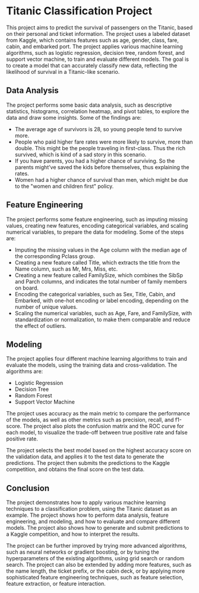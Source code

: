 # Titanic Classification Project

This project aims to predict the survival of passengers on the Titanic, based on their personal and ticket information. The project uses a labeled dataset from Kaggle, which contains features such as age, gender, class, fare, cabin, and embarked port. The project applies various machine learning algorithms, such as logistic regression, decision tree, random forest, and support vector machine, to train and evaluate different models. The goal is to create a model that can accurately classify new data, reflecting the likelihood of survival in a Titanic-like scenario.
## Data Analysis

The project performs some basic data analysis, such as descriptive statistics, histograms, correlation heatmap, and pivot tables, to explore the data and draw some insights. Some of the findings are:

- The average age of survivors is 28, so young people tend to survive more.
- People who paid higher fare rates were more likely to survive, more than double. This might be the people traveling in first-class. Thus the rich survived, which is kind of a sad story in this scenario.
- If you have parents, you had a higher chance of surviving. So the parents might’ve saved the kids before themselves, thus explaining the rates.
- Women had a higher chance of survival than men, which might be due to the "women and children first" policy.

## Feature Engineering

The project performs some feature engineering, such as imputing missing values, creating new features, encoding categorical variables, and scaling numerical variables, to prepare the data for modeling. Some of the steps are:

- Imputing the missing values in the Age column with the median age of the corresponding Pclass group.
- Creating a new feature called Title, which extracts the title from the Name column, such as Mr, Mrs, Miss, etc.
- Creating a new feature called FamilySize, which combines the SibSp and Parch columns, and indicates the total number of family members on board.
- Encoding the categorical variables, such as Sex, Title, Cabin, and Embarked, with one-hot encoding or label encoding, depending on the number of unique values.
- Scaling the numerical variables, such as Age, Fare, and FamilySize, with standardization or normalization, to make them comparable and reduce the effect of outliers.

## Modeling

The project applies four different machine learning algorithms to train and evaluate the models, using the training data and cross-validation. The algorithms are:

- Logistic Regression
- Decision Tree
- Random Forest
- Support Vector Machine

The project uses accuracy as the main metric to compare the performance of the models, as well as other metrics such as precision, recall, and f1-score. The project also plots the confusion matrix and the ROC curve for each model, to visualize the trade-off between true positive rate and false positive rate.

The project selects the best model based on the highest accuracy score on the validation data, and applies it to the test data to generate the predictions. The project then submits the predictions to the Kaggle competition, and obtains the final score on the test data.

## Conclusion

The project demonstrates how to apply various machine learning techniques to a classification problem, using the Titanic dataset as an example. The project shows how to perform data analysis, feature engineering, and modeling, and how to evaluate and compare different models. The project also shows how to generate and submit predictions to a Kaggle competition, and how to interpret the results.

The project can be further improved by trying more advanced algorithms, such as neural networks or gradient boosting, or by tuning the hyperparameters of the existing algorithms, using grid search or random search. The project can also be extended by adding more features, such as the name length, the ticket prefix, or the cabin deck, or by applying more sophisticated feature engineering techniques, such as feature selection, feature extraction, or feature interaction.
